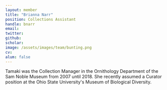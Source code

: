 ```yaml
---
layout: member
title: "Brianna Narr"
position: Collections Assistant
handle: bnarr
email:
twitter:
github:
scholar:
image: /assets/images/team/bunting.png
cv:
alum: false
---
```


Tamaki was the Collection Manager in the Ornithology Department of the Sam Noble Museum from 2007 until 2018. She recently assumed a Curator position at the Ohio State University's Museum of Biological Diversity.
